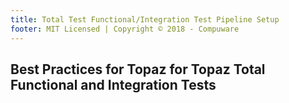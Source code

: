 ```yaml
---
title: Total Test Functional/Integration Test Pipeline Setup
footer: MIT Licensed | Copyright © 2018 - Compuware
---
```


## Best Practices for Topaz for Topaz Total Functional and Integration Tests